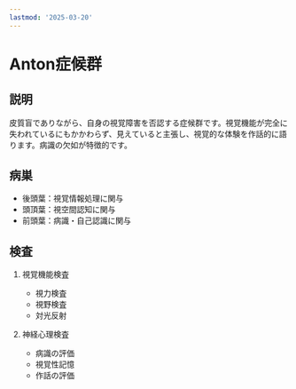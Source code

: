 ```yaml
---
lastmod: '2025-03-20'
---
```


# Anton症候群

## 説明

皮質盲でありながら、自身の視覚障害を否認する症候群です。視覚機能が完全に失われているにもかかわらず、見えていると主張し、視覚的な体験を作話的に語ります。病識の欠如が特徴的です。

## 病巣

- 後頭葉：視覚情報処理に関与
- 頭頂葉：視空間認知に関与
- 前頭葉：病識・自己認識に関与

## 検査

1. 視覚機能検査

   - 視力検査
   - 視野検査
   - 対光反射

2. 神経心理検査
   - 病識の評価
   - 視覚性記憶
   - 作話の評価
